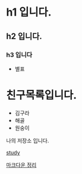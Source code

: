 # h1 입니다.
## h2 입니다.
### h3 입니다

* 별표

# 친구목록입니다.
* 김구라
* 해골
* 원숭이

나의 저장소 입니다.

[study](http://14.63.164.99 "공부페이지로 이동 합니다.")

[ 마크다운 정리](https://heropy.blog/2017/09/30/markdown/)
